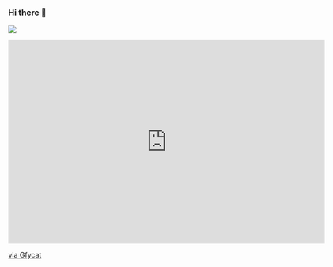 ### Hi there 👋

<!--
**sasuke0601/sasuke0601** is a ✨ _special_ ✨ repository because its `README.md` (this file) appears on your GitHub profile.

Here are some ideas to get you started:

- 🔭 I’m currently working on ...
- 🌱 I’m currently learning ...
- 👯 I’m looking to collaborate on ...
- 🤔 I’m looking for help with ...
- 💬 Ask me about ...
- 📫 How to reach me: ...
- 😄 Pronouns: ...
- ⚡ Fun fact: ...
-->

![](https://komarev.com/ghpvc/?username=sasuke0601&color=yellow)

<iframe src='https://gfycat.com/ifr/EmbarrassedGreatAnaconda' frameborder='0' scrolling='no' allowfullscreen width='640' height='412'></iframe><p> <a href="https://gfycat.com/embarrassedgreatanaconda">via Gfycat</a></p>
